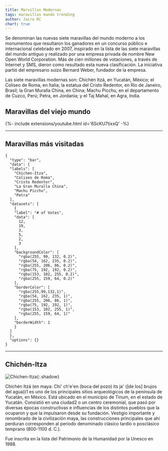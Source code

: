 ```yaml
---
title: Marvillas Modernas
tags: maravillas mundo trending
author: Jairo RC 
chart: true
---
```


Se denominan las nuevas siete maravillas del mundo moderno a los monumentos que resultaron los ganadores en un concurso público e internacional celebrado en 2007, inspirado en la lista de las siete maravillas del mundo antiguo y realizado por una empresa privada de nombre New Open World Corporation. Más de cien millones de votaciones, a través de Internet y SMS, dieron como resultado esta nueva clasificación. La iniciativa partió del empresario suizo Bernard Weber, fundador de la empresa.

Las siete maravillas modernas son: Chichén Itzá, en Yucatán, México; el Coliseo de Roma, en Italia; la estatua del Cristo Redentor, en Río de Janeiro, Brasil; la Gran Muralla China, en China; Machu Picchu, en el departamento de Cuzco, Perú; Petra, en Jordania; y el Taj Mahal, en Agra, India.

## Maravillas del viejo mundo

<div>{%- include extensions/youtube.html id='6ScKU7tixxQ' -%}</div>

---

## Maravillas más visitadas
```chart
{
  "type": "bar",
  "data": {
  "labels": [
    "Chichen-Itza",
    "Coliseo de Roma",
    "Cristo Redentor",
    "La Gran Muralla China",
    "Machu Picchu",
    "Petra"
  ],
  "datasets": [
    {
    "label": "# of Votes",
    "data": [
      12,
      19,
      3,
      5,
      2,
      3
    ],
    "backgroundColor": [
      "rgba(255, 99, 132, 0.2)",
      "rgba(54, 162, 235, 0.2)",
      "rgba(255, 206, 86, 0.2)",
      "rgba(75, 192, 192, 0.2)",
      "rgba(153, 102, 255, 0.2)",
      "rgba(255, 159, 64, 0.2)"
    ],
    "borderColor": [
      "rgba(255,99,132,1)",
      "rgba(54, 162, 235, 1)",
      "rgba(255, 206, 86, 1)",
      "rgba(75, 192, 192, 1)",
      "rgba(153, 102, 255, 1)",
      "rgba(255, 159, 64, 1)"
    ],
    "borderWidth": 1
    }
  ]
  },
  "options": {}
}
```


---
## Chichén-Itza

![Chichen-Itza](https://upload.wikimedia.org/wikipedia/commons/e/ea/El_Castillo%2C_Chich%C3%A9n_Itz%C3%A1.jpg "Chichen-Itza"){:.shadow}

Chichén Itzá (en maya: Chi' ch'e'en (boca del pozo) its ja' ([de los] brujos del agua))1​ es uno de los principales sitios arqueológicos de la península de Yucatán, en México. Está ubicado en el municipio de Tinum, en el estado de Yucatán. Consistió en una ciudad2​ o un centro ceremonial, que pasó por diversas épocas constructivas e influencias de los distintos pueblos que la ocuparon y que la impulsaron desde su fundación. Vestigio importante y renombrado de la civilización maya, las construcciones principales que ahí perduran corresponden al periodo denominado clásico tardío o posclásico temprano (800-1100 d. C.).

Fue inscrita en la lista del Patrimonio de la Humanidad por la Unesco en 1988.
<!--more-->



